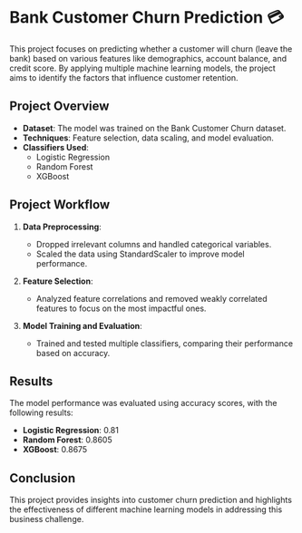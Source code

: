 # Bank Customer Churn Prediction 💳

This project focuses on predicting whether a customer will churn (leave the bank) based on various features like demographics, account balance, and credit score. By applying multiple machine learning models, the project aims to identify the factors that influence customer retention.

## Project Overview

- **Dataset**: The model was trained on the Bank Customer Churn dataset.
- **Techniques**: Feature selection, data scaling, and model evaluation.
- **Classifiers Used**:
    - Logistic Regression
    - Random Forest
    - XGBoost

## Project Workflow

1. **Data Preprocessing**:
    
    - Dropped irrelevant columns and handled categorical variables.
    - Scaled the data using StandardScaler to improve model performance.
2. **Feature Selection**:
    
    - Analyzed feature correlations and removed weakly correlated features to focus on the most impactful ones.
3. **Model Training and Evaluation**:
    
    - Trained and tested multiple classifiers, comparing their performance based on accuracy.

## Results

The model performance was evaluated using accuracy scores, with the following results:

- **Logistic Regression**: 0.81
- **Random Forest**: 0.8605
- **XGBoost**: 0.8675

## Conclusion

This project provides insights into customer churn prediction and highlights the effectiveness of different machine learning models in addressing this business challenge.